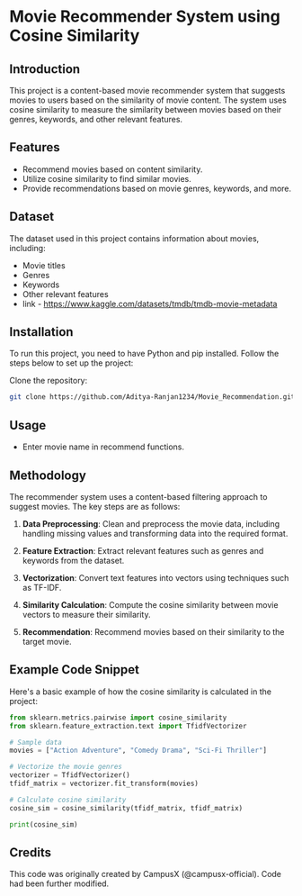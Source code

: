 # Movie Recommender System using Cosine Similarity

## Introduction
This project is a content-based movie recommender system that suggests movies to users based on the similarity of movie content. The system uses cosine similarity to measure the similarity between movies based on their genres, keywords, and other relevant features.

## Features
- Recommend movies based on content similarity.
- Utilize cosine similarity to find similar movies.
- Provide recommendations based on movie genres, keywords, and more.

## Dataset
The dataset used in this project contains information about movies, including:
- Movie titles
- Genres
- Keywords
- Other relevant features
- link - https://www.kaggle.com/datasets/tmdb/tmdb-movie-metadata

## Installation
To run this project, you need to have Python and pip installed. Follow the steps below to set up the project:

Clone the repository:
   ```bash
   git clone https://github.com/Aditya-Ranjan1234/Movie_Recommendation.git
   ```

## Usage
   - Enter movie name in recommend functions.

## Methodology
The recommender system uses a content-based filtering approach to suggest movies. The key steps are as follows:

1. **Data Preprocessing**: Clean and preprocess the movie data, including handling missing values and transforming data into the required format.

2. **Feature Extraction**: Extract relevant features such as genres and keywords from the dataset.

3. **Vectorization**: Convert text features into vectors using techniques such as TF-IDF.

4. **Similarity Calculation**: Compute the cosine similarity between movie vectors to measure their similarity.

5. **Recommendation**: Recommend movies based on their similarity to the target movie.

## Example Code Snippet

Here's a basic example of how the cosine similarity is calculated in the project:

```python
from sklearn.metrics.pairwise import cosine_similarity
from sklearn.feature_extraction.text import TfidfVectorizer

# Sample data
movies = ["Action Adventure", "Comedy Drama", "Sci-Fi Thriller"]

# Vectorize the movie genres
vectorizer = TfidfVectorizer()
tfidf_matrix = vectorizer.fit_transform(movies)

# Calculate cosine similarity
cosine_sim = cosine_similarity(tfidf_matrix, tfidf_matrix)

print(cosine_sim)
```
## Credits

This code was originally created by CampusX (@campusx-official).
Code had been further modified.

